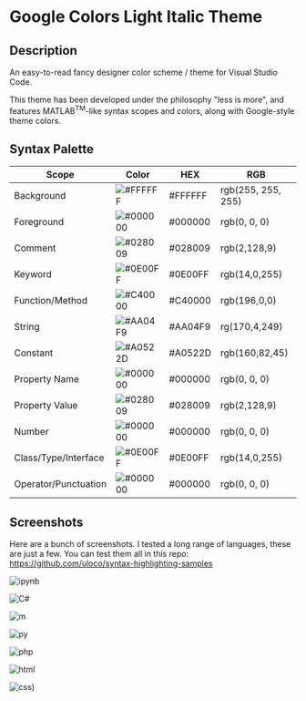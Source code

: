# Google Colors Light Italic Theme

## Description

An easy-to-read fancy designer color scheme / theme for Visual Studio Code.

This theme has been developed under the philosophy "less is more", and features MATLAB<sup>TM</sup>-like syntax scopes and colors, along with Google-style theme colors.


## Syntax Palette

| Scope                | Color                                              | HEX     | RGB                |
| -------------------- | -------------------------------------------------- | ------- | ------------------ |
| Background           | ![#FFFFFF](https://placehold.it/35/FFFFFF/?text=+) | #FFFFFF | rgb(255, 255, 255) |
| Foreground           | ![#000000](https://placehold.it/35/000000/?text=+) | #000000 | rgb(0, 0, 0)       |
| Comment              | ![#028009](https://placehold.it/35/028009/?text=+) | #028009 | rgb(2,128,9)       |
| Keyword              | ![#0E00FF](https://placehold.it/35/0E00FF/?text=+) | #0E00FF | rgb(14,0,255)      |
| Function/Method      | ![#C40000](https://placehold.it/35/C40000/?text=+) | #C40000 | rgb(196,0,0)       |
| String               | ![#AA04F9](https://placehold.it/35/AA04F9/?text=+) | #AA04F9 | rg(170,4,249)      |
| Constant             | ![#A0522D](https://placehold.it/35/A0522D/?text=+) | #A0522D | rgb(160,82,45)     |
| Property Name        | ![#000000](https://placehold.it/35/000000/?text=+) | #000000 | rgb(0, 0, 0)       |
| Property Value       | ![#028009](https://placehold.it/35/028009/?text=+) | #028009 | rgb(2,128,9)       |
| Number               | ![#000000](https://placehold.it/35/000000/?text=+) | #000000 | rgb(0, 0, 0)       |
| Class/Type/Interface | ![#0E00FF](https://placehold.it/35/0E00FF/?text=+) | #0E00FF | rgb(14,0,255)      |
| Operator/Punctuation | ![#000000](https://placehold.it/35/000000/?text=+) | #000000 | rgb(0, 0, 0)       |

## Screenshots

Here are a bunch of screenshots. I tested a long range of languages, these are just a few.
You can test them all in this repo:
https://github.com/uloco/syntax-highlighting-samples

![ipynb](https://github.com/pietrodantuono/google-colors-theme/tree/master/themes/screenshots/ipynb.png)

![C#](https://github.com/pietrodantuono/google-colors-theme/tree/master/themes/screenshots/C#.png)

![m](https://github.com/pietrodantuono/google-colors-theme/tree/master/themes/screenshots/m.png)

![py](https://github.com/pietrodantuono/google-colors-theme/tree/master/themes/screenshots/py.png)

![php](https://github.com/pietrodantuono/google-colors-theme/tree/master/themes/screenshots/php.png)

![html](https://github.com/pietrodantuono/google-colors-theme/tree/master/themes/screenshots/html.png)

![css](https://github.com/pietrodantuono/google-colors-theme/tree/master/themes/screenshots/css.png))

